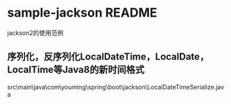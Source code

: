 # sample-jackson README
jackson2的使用范例

## 序列化，反序列化LocalDateTime，LocalDate，LocalTime等Java8的新时间格式
src\main\java\com\youming\spring\boot\jackson\LocalDateTimeSerialize.java


